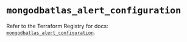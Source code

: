 # `mongodbatlas_alert_configuration`

Refer to the Terraform Registry for docs: [`mongodbatlas_alert_configuration`](https://registry.terraform.io/providers/mongodb/mongodbatlas/1.17.3/docs/resources/alert_configuration).
